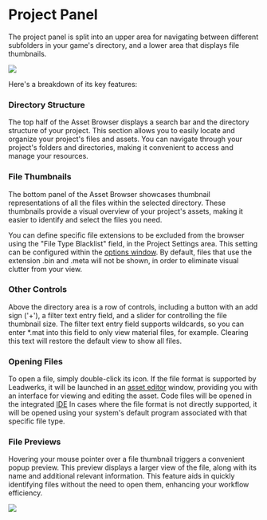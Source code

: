# Project Panel

The project panel is split into an upper area for navigating between different subfolders in your game's directory, and a lower area that displays file thumbnails.

![](https://github.com/UltraEngine/Documentation/blob/master/Images/assetbrowser.png?raw=true)

Here's a breakdown of its key features:

### Directory Structure

The top half of the Asset Browser displays a search bar and the directory structure of your project. This section allows you to easily locate and organize your project's files and assets. You can navigate through your project's folders and directories, making it convenient to access and manage your resources.

### File Thumbnails

The bottom panel of the Asset Browser showcases thumbnail representations of all the files within the selected directory. These thumbnails provide a visual overview of your project's assets, making it easier to identify and select the files you need.

You can define specific file extensions to be excluded from the browser using the "File Type Blacklist" field, in the Project Settings area. This setting can be configured within the [options window](optionswindow.md). By default, files that use the extension .bin and .meta will not be shown, in order to eliminate visual clutter from your view.

### Other Controls

Above the directory area is a row of controls, including a button with an add sign ('+'), a filter text entry field, and a slider for controlling the file thumbnail size. The filter text entry field supports wildcards, so you can enter *.mat into this field to only view material files, for example. Clearing this text will restore the default view to show all files.

### Opening Files

To open a file, simply double-click its icon. If the file format is supported by Leadwerks, it will be launched in an [asset editor](asseteditor.md) window, providing you with an interface for viewing and editing the asset. Code files will be opened in the integrated [IDE](ide.md) In cases where the file format is not directly supported, it will be opened using your system's default program associated with that specific file type.

### File Previews

Hovering your mouse pointer over a file thumbnail triggers a convenient popup preview. This preview displays a larger view of the file, along with its name and additional relevant information. This feature aids in quickly identifying files without the need to open them, enhancing your workflow efficiency.

![](https://github.com/UltraEngine/Documentation/blob/master/Images/filepreview.png?raw=true)
